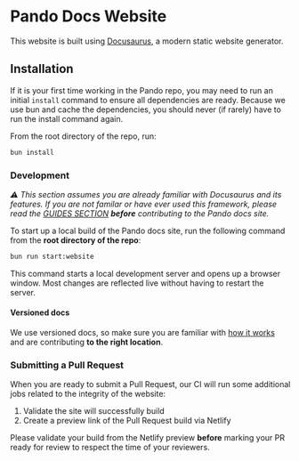 # Pando Docs Website

This website is built using [Docusaurus](https://docusaurus.io/), a modern static website generator.

## Installation

If it is your first time working in the Pando repo, you may need to run an initial `install` command
to ensure all dependencies are ready. Because we use bun and cache the dependencies, you should
never (if rarely) have to run the install command again.

From the root directory of the repo, run:

```bash
bun install
```

### Development

_⚠️ This section assumes you are already familiar with Docusaurus and its features. If you are not familar or have ever used this framework, please read the [GUIDES SECTION](https://docusaurus.io/docs/category/guides) **before** contributing to the Pando docs site._

To start up a local build of the Pando docs site, run the following command from the **root directory of the repo**:

```bash
bun run start:website
```

This command starts a local development server and opens up a browser window. Most changes are reflected live without having to restart the server.

#### Versioned docs

We use versioned docs, so make sure you are familiar with [how it works](https://docusaurus.io/docs/versioning) and are contributing **to the right location**.

### Submitting a Pull Request

When you are ready to submit a Pull Request, our CI will run some additional jobs related to
the integrity of the website:

1. Validate the site will successfully build
2. Create a preview link of the Pull Request build via Netlify

Please validate your build from the Netlify preview **before** marking your PR ready for review
to respect the time of your reviewers.
